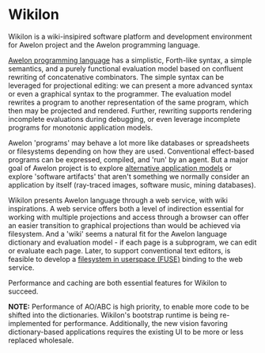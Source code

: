 Wikilon
=======

Wikilon is a wiki-insipired software platform and development environment for Awelon project and the Awelon programming language.

[Awelon programming language](docs/AwelonLang.md) has a simplistic, Forth-like syntax, a simple semantics, and a purely functional evaluation model based on confluent rewriting of concatenative combinators. The simple syntax can be leveraged for projectional editing: we can present a more advanced syntax or even a graphical syntax to the programmer. The evaluation model rewrites a program to another representation of the same program, which then may be projected and rendered. Further, rewriting supports rendering incomplete evaluations during debugging, or even leverage incomplete programs for monotonic application models.

Awelon 'programs' may behave a lot more like databases or spreadsheets or filesystems depending on how they are used. Conventional effect-based programs can be expressed, compiled, and 'run' by an agent. But a major goal of Awelon project is to explore [alternative application models](docs/ApplicationModel.md) or explore 'software artifacts' that aren't something we normally consider an application by itself (ray-traced images, software music, mining databases).

Wikilon presents Awelon language through a web service, with wiki inspirations. A web service offers both a level of indirection essential for working with multiple projections and access through a browser can offer an easier transition to graphical projections than would be achieved via filesystem. And a 'wiki' seems a natural fit for the Awelon language dictionary and evaluation model - if each page is a subprogram, we can edit or evaluate each page. Later, to support conventional text editors, is feasible to develop a [filesystem in userspace (FUSE)](https://en.wikipedia.org/wiki/Filesystem_in_Userspace) binding to the web service.

Performance and caching are both essential features for Wikilon to succeed. 

**NOTE:** Performance of AO/ABC is high priority, to enable more code to be shifted into the dictionaries. Wikilon's bootstrap runtime is being re-implemented for performance. Additionally, the new vision favoring dictionary-based applications requires the existing UI to be more or less replaced wholesale.
